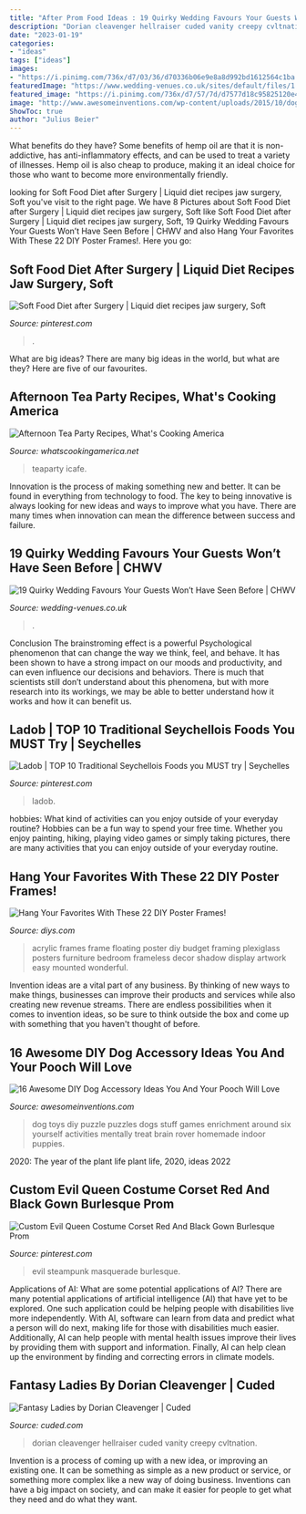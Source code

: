 ```yaml
---
title: "After Prom Food Ideas : 19 Quirky Wedding Favours Your Guests Won’t Have Seen Before"
description: "Dorian cleavenger hellraiser cuded vanity creepy cvltnation"
date: "2023-01-19"
categories:
- "ideas"
tags: ["ideas"]
images:
- "https://i.pinimg.com/736x/d7/03/36/d70336b06e9e8a8d992bd1612564c1ba.jpg"
featuredImage: "https://www.wedding-venues.co.uk/sites/default/files/1.19-quirky-wedding-favours-that-your-guests-wont-have-seen-before.jpg"
featured_image: "https://i.pinimg.com/736x/d7/57/7d/d7577d18c95825120e4b37859e69d28c.jpg"
image: "http://www.awesomeinventions.com/wp-content/uploads/2015/10/dog-food-puzzle.jpg"
ShowToc: true
author: "Julius Beier"
---
```



What benefits do they have?
Some benefits of hemp oil are that it is non-addictive, has anti-inflammatory effects, and can be used to treat a variety of illnesses. Hemp oil is also cheap to produce, making it an ideal choice for those who want to become more environmentally friendly.

	

		
looking for Soft Food Diet after Surgery | Liquid diet recipes jaw surgery, Soft you've visit to the right page. We have 8 Pictures about Soft Food Diet after Surgery | Liquid diet recipes jaw surgery, Soft like Soft Food Diet after Surgery | Liquid diet recipes jaw surgery, Soft, 19 Quirky Wedding Favours Your Guests Won’t Have Seen Before | CHWV and also Hang Your Favorites With These 22 DIY Poster Frames!. Here you go:
		
    
## Soft Food Diet After Surgery | Liquid Diet Recipes Jaw Surgery, Soft

<img loading=lazy src="https://i.pinimg.com/736x/d7/57/7d/d7577d18c95825120e4b37859e69d28c.jpg" onerror="this.onerror=null;this.src='https://tse3.mm.bing.net/th?id=OIP.6nn9VOmmkH04T94STTvxUwHaLG&amp;pid=15.1';" alt="Soft Food Diet after Surgery | Liquid diet recipes jaw surgery, Soft">

_Source: pinterest.com_

>. 

	

What are big ideas?
There are many big ideas in the world, but what are they? Here are five of our favourites.

    
## Afternoon Tea Party Recipes, What&#039;s Cooking America

<img loading=lazy src="https://whatscookingamerica.net/wp-content/uploads/2015/03/TeaParty-attendes3.jpg" onerror="this.onerror=null;this.src='https://tse3.mm.bing.net/th?id=OIP.nPy8ua5yHKDEQw5f-zwWOwAAAA&amp;pid=15.1';" alt="Afternoon Tea Party Recipes, What&#039;s Cooking America">

_Source: whatscookingamerica.net_

>teaparty icafe. 

	

Innovation is the process of making something new and better. It can be found in everything from technology to food. The key to being innovative is always looking for new ideas and ways to improve what you have. There are many times when innovation can mean the difference between success and failure.

    
## 19 Quirky Wedding Favours Your Guests Won’t Have Seen Before | CHWV

<img loading=lazy src="https://www.wedding-venues.co.uk/sites/default/files/1.19-quirky-wedding-favours-that-your-guests-wont-have-seen-before.jpg" onerror="this.onerror=null;this.src='https://tse4.mm.bing.net/th?id=OIP.2cw9ffEla1XBORsG2IXFSAHaLH&amp;pid=15.1';" alt="19 Quirky Wedding Favours Your Guests Won’t Have Seen Before | CHWV">

_Source: wedding-venues.co.uk_

>. 

	

Conclusion
The brainstroming effect is a powerful Psychological phenomenon that can change the way we think, feel, and behave. It has been shown to have a strong impact on our moods and productivity, and can even influence our decisions and behaviors. There is much that scientists still don’t understand about this phenomena, but with more research into its workings, we may be able to better understand how it works and how it can benefit us.

    
## Ladob | TOP 10 Traditional Seychellois Foods You MUST Try | Seychelles

<img loading=lazy src="https://i.pinimg.com/736x/c0/49/31/c0493167e413e116b494f6c453861585.jpg" onerror="this.onerror=null;this.src='https://tse1.mm.bing.net/th?id=OIP.Yj-xfpWY797pZpehCQ3ZOwHaJ3&amp;pid=15.1';" alt="Ladob | TOP 10 Traditional Seychellois Foods you MUST try | Seychelles">

_Source: pinterest.com_

>ladob. 

	

hobbies: What kind of activities can you enjoy outside of your everyday routine?
Hobbies can be a fun way to spend your free time. Whether you enjoy painting, hiking, playing video games or simply taking pictures, there are many activities that you can enjoy outside of your everyday routine.

    
## Hang Your Favorites With These 22 DIY Poster Frames!

<img loading=lazy src="https://cdn.diys.com/wp-content/uploads/2016/03/Floating-Acrylic-Frames.jpg" onerror="this.onerror=null;this.src='https://tse2.mm.bing.net/th?id=OIP.NSEhDFkTwDkjAkbJVatwsgHaLL&amp;pid=15.1';" alt="Hang Your Favorites With These 22 DIY Poster Frames!">

_Source: diys.com_

>acrylic frames frame floating poster diy budget framing plexiglass posters furniture bedroom frameless decor shadow display artwork easy mounted wonderful. 

	

Invention ideas are a vital part of any business. By thinking of new ways to make things, businesses can improve their products and services while also creating new revenue streams. There are endless possibilities when it comes to invention ideas, so be sure to think outside the box and come up with something that you haven't thought of before.

    
## 16 Awesome DIY Dog Accessory Ideas You And Your Pooch Will Love

<img loading=lazy src="http://www.awesomeinventions.com/wp-content/uploads/2015/10/dog-food-puzzle.jpg" onerror="this.onerror=null;this.src='https://tse3.mm.bing.net/th?id=OIP.lghsrM-5SpT3rN6fl9wy5AHaFe&amp;pid=15.1';" alt="16 Awesome DIY Dog Accessory Ideas You And Your Pooch Will Love">

_Source: awesomeinventions.com_

>dog toys diy puzzle puzzles dogs stuff games enrichment around six yourself activities mentally treat brain rover homemade indoor puppies. 

	

2020: The year of the plant life
plant life, 2020, ideas 2022

    
## Custom Evil Queen Costume Corset Red And Black Gown Burlesque Prom

<img loading=lazy src="https://i.pinimg.com/736x/d7/03/36/d70336b06e9e8a8d992bd1612564c1ba.jpg" onerror="this.onerror=null;this.src='https://tse2.mm.bing.net/th?id=OIP.3QQ_Jn253Ub2Skr5J_yrBgHaJ3&amp;pid=15.1';" alt="Custom Evil Queen Costume Corset Red And Black Gown Burlesque Prom">

_Source: pinterest.com_

>evil steampunk masquerade burlesque. 

	

Applications of AI: What are some potential applications of AI?
There are many potential applications of artificial intelligence (AI) that have yet to be explored. One such application could be helping people with disabilities live more independently. With AI, software can learn from data and predict what a person will do next, making life for those with disabilities much easier. Additionally, AI can help people with mental health issues improve their lives by providing them with support and information. Finally, AI can help clean up the environment by finding and correcting errors in climate models.

    
## Fantasy Ladies By Dorian Cleavenger | Cuded

<img loading=lazy src="https://www.cuded.com/wp-content/uploads/2012/12/vanity-600x820.jpg" onerror="this.onerror=null;this.src='https://tse4.mm.bing.net/th?id=OIP.LcKngLK5IJtheKpDN_k4AAHaKH&amp;pid=15.1';" alt="Fantasy Ladies by Dorian Cleavenger | Cuded">

_Source: cuded.com_

>dorian cleavenger hellraiser cuded vanity creepy cvltnation. 

	

Invention is a process of coming up with a new idea, or improving an existing one. It can be something as simple as a new product or service, or something more complex like a new way of doing business. Inventions can have a big impact on society, and can make it easier for people to get what they need and do what they want.

